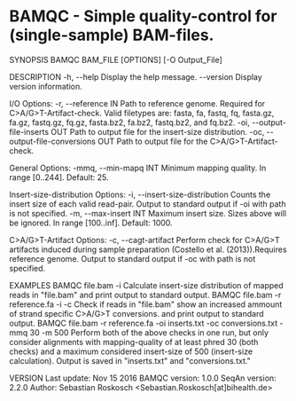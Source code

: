 BAMQC - Simple quality-control for (single-sample) BAM-files.
=============================================================

SYNOPSIS
    BAMQC BAM_FILE [OPTIONS] [-O Output_File]

DESCRIPTION
    -h, --help
          Display the help message.
    --version
          Display version information.

  I/O Options:
    -r, --reference IN
          Path to reference genome. Required for C>A/G>T-Artifact-check. Valid filetypes are: fasta, fa, fastq, fq,
          fasta.gz, fa.gz, fastq.gz, fq.gz, fasta.bz2, fa.bz2, fastq.bz2, and fq.bz2.
    -oi, --output-file-inserts OUT
          Path to output file for the insert-size distribution.
    -oc, --output-file-conversions OUT
          Path to output file for the C>A/G>T-Artifact-check.

  General Options:
    -mmq, --min-mapq INT
          Minimum mapping quality. In range [0..244]. Default: 25.

  Insert-size-distribution Options:
    -i, --insert-size-distribution
          Counts the insert size of each valid read-pair. Output to standard output if -oi with path is not specified.
    -m, --max-insert INT
          Maximum insert size. Sizes above will be ignored. In range [100..inf]. Default: 1000.

  C>A/G>T-Artifact Options:
    -c, --cagt-artifact
          Perform check for C>A/G>T artifacts induced during sample preparation (Costello et al. (2013)).Requires
          reference genome. Output to standard output if -oc with path is not specified.

EXAMPLES
    BAMQC file.bam -i
          Calculate insert-size distribution of mapped reads in "file.bam" and print output to standard output.
    BAMQC file.bam -r reference.fa -i -c
          Check if reads in "file.bam" show an increased ammount of strand specific C>A/G>T conversions. and print
          output to standard output.
    BAMQC file.bam -r reference.fa -oi inserts.txt -oc conversions.txt -mmq 30 -m 500
          Perform both of the above checks in one run, but only consider alignments with mapping-quality of at least
          phred 30 (both checks) and a maximum considered insert-size of 500 (insert-size calculation). Output is
          saved in "inserts.txt" and "conversions.txt."

VERSION
    Last update: Nov 15 2016
    BAMQC version: 1.0.0
    SeqAn version: 2.2.0
    Author: Sebastian Roskosch <Sebastian.Roskosch[at]bihealth.de>
